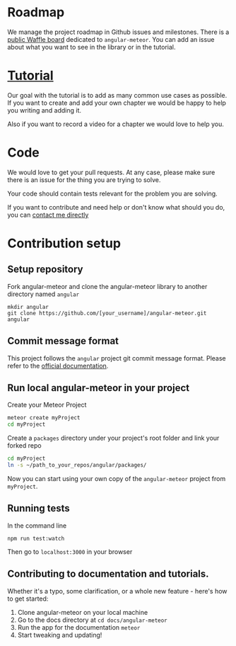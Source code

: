 # Roadmap

We manage the project roadmap in Github issues and milestones. There is a [public Waffle board](https://waffle.io/Urigo/angular-meteor)
dedicated to `angular-meteor`. You can add an issue about what you want to see in the library or in the tutorial.

# [Tutorial](http://angular-meteor.com/tutorial)

Our goal with the tutorial is to add as many common use cases as possible. If you want to create and add your own
chapter we would be happy to help you writing and adding it.

Also if you want to record a video for a chapter we would love to help you.

# Code

We would love to get your pull requests. At any case, please make sure there is an issue for the thing you are trying to solve.

Your code should contain tests relevant for the problem you are solving.

If you want to contribute and need help or don't know what should you do, you can [contact me directly](https://github.com/urigo)

# Contribution setup

## Setup repository

Fork angular-meteor and clone the angular-meteor library to another directory named `angular`
```
mkdir angular
git clone https://github.com/[your_username]/angular-meteor.git angular
```

## Commit message format

This project follows the `angular` project git commit message format.
Please refer to the [official documentation](https://github.com/angular/angular.js/blob/master/CONTRIBUTING.md#-git-commit-guidelines).

## Run local angular-meteor in your project

Create your Meteor Project

```bash
meteor create myProject
cd myProject
```

Create a `packages` directory under your project's root folder and link your forked repo

```bash
cd myProject
ln -s ~/path_to_your_repos/angular/packages/
```

Now you can start using your own copy of the `angular-meteor` project from `myProject`.

## Running tests

In the command line
```
npm run test:watch
```

Then go to `localhost:3000` in your browser

## Contributing to documentation and tutorials.

Whether it's a typo, some clarification, or a whole new feature - here's how to get started:

1. Clone angular-meteor on your local machine
2. Go to the docs directory at `cd docs/angular-meteor`
3. Run the app for the documentation `meteor`
4. Start tweaking and updating!
